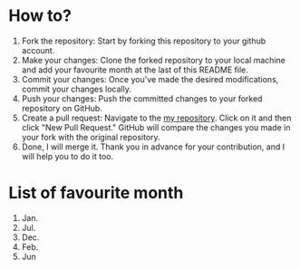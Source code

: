 # How to?

1. Fork the repository: Start by forking this repository to your github account.
2. Make your changes: Clone the forked repository to your local machine and add your favourite month at the last of this README file.
3. Commit your changes: Once you've made the desired modifications, commit your changes locally.
4. Push your changes: Push the committed changes to your forked repository on GitHub.
5. Create a pull request: Navigate to the [my repository](https://github.com/inusturbo/AttractingContributors-month/pulls). Click on it and then click "New Pull Request." GitHub will compare the changes you made in your fork with the original repository.
6. Done, I will merge it. Thank you in advance for your contribution, and I will help you to do it too.

# List of favourite month
1. Jan.
2. Jul.
3. Dec.
4. Feb.
5. Jun
